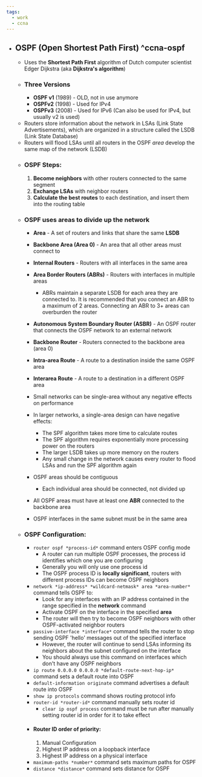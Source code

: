 ```yaml
---
tags:
  - work
  - ccna
---
```

- ## OSPF (Open Shortest Path First) ^ccna-ospf
	- Uses the **Shortest Path First** algorithm of Dutch computer scientist Edger Dijkstra (aka **Dijkstra's algorithm**)
	- ### Three Versions
		- **OSPF v1** (1989) - OLD, not in use anymore
		- **OSPFv2** (1998) - Used for IPv4
		- **OSPFv3** (2008) - Used for IPv6 (Can also be used for IPv4, but usually v2 is used)
	- Routers store information about the network in LSAs (Link State Advertisements), which are organized in a structure called the LSDB (Link State Database)
	- Routers will flood LSAs until all routers in the OSPF *area* develop the same map of the network (LSDB)
	- ### OSPF Steps:
		1. **Become neighbors** with other routers connected to the same segment
		2. **Exchange LSAs** with neighbor routers
		3. **Calculate the best routes** to each destination, and insert them into the routing table
	- ### OSPF uses **areas** to divide up the network
		-  **Area** - A set of routers and links that share the same **LSDB**
		- **Backbone Area (Area 0)** - An area that all other areas must connect to
		- **Internal Routers** - Routers with all interfaces in the same area
		- **Area Border Routers (ABRs)** - Routers with interfaces in multiple areas
			- ABRs maintain a separate LSDB for each area they are connected to. It is recommended that you connect an ABR to a maximum of 2 areas. Connecting an ABR to 3+ areas can overburden the router
		- **Autonomous System Boundary Router (ASBR)** - An OSPF router that connects the OSPF network to an external network
		- **Backbone Router** - Routers connected to the backbone area (area 0)
		- **Intra-area Route** - A route to a destination inside the same OSPF area
		- **Interarea Route** - A route to a destination in a different OSPF area
		  
		- Small networks can be single-area without any negative effects on performance
		- In larger networks, a single-area design can have negative effects:
			- The SPF algorithm takes more time to calculate routes
			- The SPF algorithm requires exponentially more processing power on the routers
			- The larger LSDB takes up more memory on the routers
			- Any small change in the network causes every router to flood LSAs and run the SPF algorithm again
		- OSPF areas should be contiguous
			- Each individual area should be connected, not divided up
		- All OSPF areas must have at least one **ABR** connected to the backbone area
		- OSPF interfaces in the same subnet must be in the same area
	- ### OSPF Configuration:
		- `router ospf *process-id*` command enters OSPF config mode
			- A router can run multiple OSPF processes, the process id identifies which one you are configuring
			- Generally you will only use one process id
			- The OSPF process ID is **locally significant**, routers with different process IDs can become OSPF neighbors
		- `network *ip-address* *wildcard-netmask* area *area-number*` command tells OSPF to:
			- Look for any interfaces with an IP address contained in the range specified in the **network** command
			- Activate OSPF on the interface in the specified **area**
			- The router will then try to become OSPF neighbors with other OSPF-activated neighbor routers
		- `passive-interface *interface*` command tells the router to stop sending OSPF 'hello' messages out of the specified interface
			- However, the router will continue to send LSAs informing its neighbors about the subnet configured on the interface
			- You should always use this command on interfaces which don't have any OSPF neighbors
		- `ip route 0.0.0.0 0.0.0.0 *default-route-next-hop-ip*` command sets a default route into OSPF
		- `default-information originate` command advertises a default route into OSPF
		- `show ip protocols` command shows routing protocol info
		- `router-id *router-id*` command manually sets router id
			- `clear ip ospf process` command must be run after manually setting router id in order for it to take effect
		- #### Router ID order of priority:
			1. Manual Configuration
			2. Highest IP address on a loopback interface
			3. Highest IP address on a physical interface
		- `maximum-paths *number*` command sets maximum paths for OSPF
		- `distance *distance*` command sets distance for OSPF